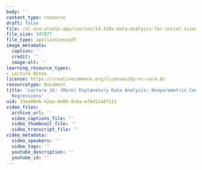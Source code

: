 ```yaml
---
body: ''
content_type: resource
draft: false
file: /ol-ocw-studio-app/courses/14-310x-data-analysis-for-social-scientists-spring-2023/mit14_310x_s23_week07_lec16.pdf
file_size: 347877
file_type: application/pdf
image_metadata:
  caption: ''
  credit: ''
  image-alt: ''
learning_resource_types:
- Lecture Notes
license: https://creativecommons.org/licenses/by-nc-sa/4.0/
resourcetype: Document
title: 'Lecture 16: (More) Explanatory Data Analysis: Nonparametric Comparisons and
  Regressions'
uid: 33ea90eb-42aa-4e00-9cba-efbd12a07112
video_files:
  archive_url: ''
  video_captions_file: ''
  video_thumbnail_file: ''
  video_transcript_file: ''
video_metadata:
  video_speakers: ''
  video_tags: ''
  youtube_description: ''
  youtube_id: ''
---
```

